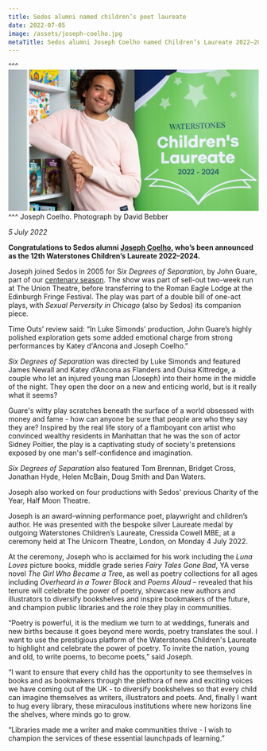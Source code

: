 ```yaml
---
title: Sedos alumni named children’s poet laureate
date: 2022-07-05
image: /assets/joseph-coelho.jpg
metaTitle: Sedos alumni Joseph Coelho named Children’s Laureate 2022–2024.
---
```

^^^ ![](/assets/joseph-coelho.jpg)
^^^ Joseph Coelho. Photograph by David Bebber

*5 July 2022*

**Congratulations to Sedos alumni [Joseph Coelho](https://www.thepoetryofjosephcoelho.com/), who’s been announced as the 12th Waterstones Children’s Laureate 2022–2024.** 

Joseph joined Sedos in 2005 for S*ix Degrees of Separation*, by John Guare, part of our [centenary season](https://sedos.co.uk/2005-review). The show was part of sell-out two-week run at The Union Theatre,  before transferring to the Roman Eagle Lodge at the Edinburgh Fringe Festival. The play was part of a double bill of one-act plays, with *Sexual Perversity in Chicago* (also by Sedos) its companion piece. 

Time Outs’ review said: “In Luke Simonds’ production, John Guare’s highly polished exploration gets some added emotional charge from strong performances by Katey d'Ancona and Joseph Coelho.”

*Six Degrees of Separation* was directed by Luke Simonds and featured James Newall and Katey d’Ancona as Flanders and Ouisa Kittredge, a couple who let an injured young man (Joseph)  into their home in the middle of the night. They open the door on a new and enticing world, but is it really what it seems? 

Guare's witty play scratches beneath the surface of a world obsessed with money and fame - how can anyone be sure that people are who they say they are? Inspired by the real life story of a flamboyant con artist who convinced wealthy residents in Manhattan that he was the son of actor Sidney Poitier, the play is a captivating study of society's pretensions exposed by one man's self-confidence and imagination.

*Six Degrees of Separation* also featured Tom Brennan, Bridget Cross, Jonathan Hyde, Helen McBain, Doug Smith and Dan Waters.

Joseph also worked on four productions with Sedos' previous Charity of the Year, Half Moon Theatre. 

Joseph is an award-winning performance poet, playwright and children’s author. He was presented with the bespoke silver Laureate medal by outgoing Waterstones Children’s Laureate, Cressida Cowell MBE, at a ceremony held at The Unicorn Theatre, London, on Monday 4 July 2022.

At the ceremony, Joseph  who is acclaimed for his work including the *Luna Loves* picture books, middle grade series *Fairy Tales Gone Bad*, YA verse novel *The Girl Who Became a Tre*e, as well as poetry collections for all ages including *Overheard in a Tower Block* and *Poems Aloud* – revealed that his tenure will celebrate the power of poetry, showcase new authors and illustrators to diversify bookshelves and inspire bookmakers of the future, and champion public libraries and the role they play in communities. 

“Poetry is powerful, it is the medium we turn to at weddings, funerals and new births because it goes beyond mere words, poetry translates the soul. I want to use the prestigious platform of the Waterstones Children's Laureate to highlight and celebrate the power of poetry. To invite the nation, young and old, to write poems, to become poets,” said Joseph.

“I want to ensure that every child has the opportunity to see themselves in books and as bookmakers through the plethora of new and exciting voices we have coming out of the UK - to diversify bookshelves so that every child can imagine themselves as writers, illustrators and poets. And, finally I want to hug every library, these miraculous institutions where new horizons line the shelves, where minds go to grow.

“Libraries made me a writer and make communities thrive - I wish to champion the services of these essential launchpads of learning.”

<div class="video-responsive"><?# YouTube irGGQDgJnCc /?></div>